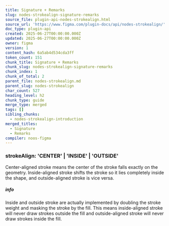 ```yaml
---
title: Signature + Remarks
slug: nodes-strokealign-signature-remarks
source_file: plugin-api-nodes-strokealign.html
source_url: 'https://www.figma.com/plugin-docs/api/nodes-strokealign/'
doc_type: plugin-api
created: 2025-06-27T00:00:00.000Z
updated: 2025-06-27T00:00:00.000Z
owner: figma
version: 1
content_hash: 6a5ab4d534cda3ff
token_count: 151
chunk_title: Signature + Remarks
chunk_slug: nodes-strokealign-signature-remarks
chunk_index: 1
chunk_of_total: 2
parent_file: nodes-strokealign.md
parent_slug: nodes-strokealign
char_count: 527
heading_level: h2
chunk_type: guide
merge_type: merged
tags: []
sibling_chunks:
  - nodes-strokealign-introduction
merged_titles:
  - Signature
  - Remarks
compiler: noos-figma
---
```


### strokeAlign: 'CENTER' | 'INSIDE' | 'OUTSIDE'

Center-aligned stroke means the center of the stroke falls exactly on the geometry. Inside-aligned stroke shifts the stroke so it lies completely inside the shape, and outside-aligned stroke is vice versa.

##### info

Inside and outside stroke are actually implemented by doubling the stroke weight and masking the stroke by the fill. This means inside-aligned stroke will never draw strokes outside the fill and outside-aligned stroke will never draw strokes inside the fill.

